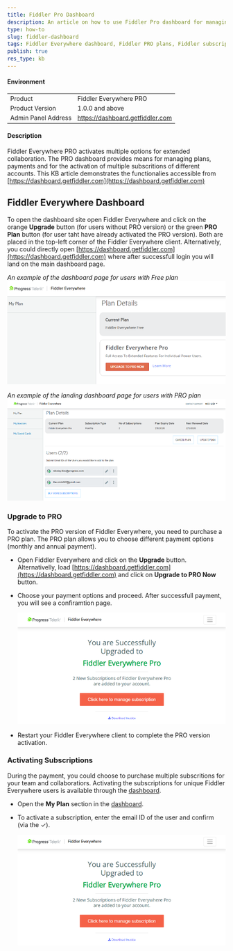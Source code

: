 ```yaml
---
title: Fiddler Pro Dashboard
description: An article on how to use Fiddler Pro dashboard for managing plans and subscriptions
type: how-to
slug: fiddler-dashboard
tags: Fiddler Everywhere dashboard, Fiddler PRO plans, Fiddler subscriptions, Fiddler Everywhere teams
publish: true
res_type: kb
---
```



#### Environment

|   |   |
|---|---|
| Product  | Fiddler Everywhere PRO |
| Product Version | 1.0.0 and above  |
| Admin Panel Address | https://dashboard.getfiddler.com  |

#### Description

Fiddler Everywhere PRO activates multiple options for extended collaboration. The PRO dashboard provides means for managing plans, payments and for the activation of multiple subscritions of different accounts. This KB article demonstrates the functionalies accessible from [https://dashboard.getfiddler.com](https://dashboard.getfiddler.com)

## Fiddler Everywhere Dashboard

To open the dashboard site open Fiddler Everywhere and click on the orange **Upgrade** button (for users without PRO version) or the green **PRO Plan** button (for user taht have already activated the PRO version). Both are placed in the top-left corner of the Fiddler Everywhere client. Alternatively, you could directly open [https://dashboard.getfiddler.com](https://dashboard.getfiddler.com) where after successfull login you will land on the main dashboard page.

_An example of the dashboard page for users with Free plan_
![Main dashboard page of Fiddler Everywhere](../images/kb/dashboard/dashboard-000.png)

_An example of the landing dashboard page for users with PRO plan_
![Main dashboard page of Fiddler Everywhere](../images/kb/dashboard/dashboard-001.png)

### Upgrade to PRO

To activate the PRO version of Fiddler Everywhere, you need to purchase a PRO plan. The PRO plan allows you to choose different payment options (monthly and annual payment).

- Open Fiddler Everywhere and click on the **Upgrade** button. Alternativelly, load [https://dashboard.getfiddler.com](https://dashboard.getfiddler.com) and click on **Upgrade to PRO Now** button.
- Choose your payment options and proceed. After successfull payment, you will see a confiramtion page.

    ![Plan activation confirmation page](../images/kb/dashboard/fiddler-payment-process-001.png)

- Restart your Fiddler Everywhere client to complete the PRO version activation.

### Activating Subscriptions

During the payment, you could choose to purchase multiple subscritions for your team and collaboratiors. Activating the subscriptions for unique Fiddler Everywhere users is available through the [dashboard](https://dashboard.getfiddler.com/myaccount).

- Open the **My Plan** section in the [dashboard](https://dashboard.getfiddler.com/myaccount).
- To activate a subscription, enter the email ID of the user and confirm (via the &check;).

    ![Plan activation confirmation page](../images/kb/dashboard/fiddler-payment-process-001.png)
